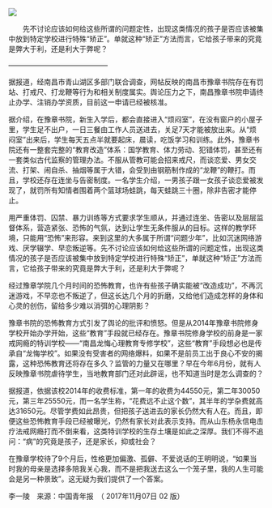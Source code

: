 <p><img src="https://www.iaders.com/wp-content/uploads/2019/11/f0f3d-927fb7d1ec368e4ddf6d7430e5e0090e.jpg"></p>
<p>​​　　先不讨论应该如何给这些所谓的问题定性，出现这类情况的孩子是否应该被集中放到特定学校进行特殊“矫正”。单就这种“矫正”方法而言，它给孩子带来的究竟是弊大于利，还是利大于弊呢？<span id="more-8783"></span></p>
<p>&#8212;&#8212;&#8212;&#8212;&#8212;&#8212;&#8212;&#8212;&#8212;&#8212;&#8212;&#8212;&#8212;&#8212;</p>
<p>据报道，经南昌市青山湖区多部门联合调查，网帖反映的南昌市豫章书院存在有罚站、打戒尺、打龙鞭等行为和相关制度属实。舆论压力之下，南昌豫章书院申请终止办学、注销办学资质，目前这一申请已经被核准。</p>
<p>据介绍，在豫章书院，新生入学后，都会直接进入“烦闷室”，在没有窗户的小屋子里，学生足不出户，一日三餐由工作人员送进去，关足7天才能被放出来。从“烦闷室”出来后，学生每天五点半就要起床，晨读，吃饭学习和训练。此外，豫章书院还有一整套完整的“教育改造”体系：国学教育、体力劳动、犯错体罚，甚至还有一套类似古代监察的管理办法。不服从管教可能会招来戒尺，而谈恋爱、男女交流、打架、闹自杀、抽烟等属于大错，会受到由钢筋制作成的“龙鞭”的鞭打。而且，学校还存在连坐与告密制度。一名学生介绍，一男孩子跟一女孩子谈恋爱被发现了，就罚所有知情者围着两个篮球场蛙跳，每天蛙跳三十圈，除非告密才能停止。</p>
<p>用严重体罚、囚禁、暴力训练等方式要求学生顺从，并通过连坐、告密以及层层监督体系，营造紧张、恐怖的气氛，达到让学生无条件服从的目标。这样的教学环境，只能用“恐怖”来形容。来到这里的大多属于所谓“问题少年”，比如沉迷网络游戏、厌学辍学、早恋叛逆等。先不讨论应该如何给这些所谓的问题定性，出现这类情况的孩子是否应该被集中放到特定学校进行特殊“矫正”，单就这种“矫正”方法而言，它给孩子带来的究竟是弊大于利，还是利大于弊呢？</p>
<p>经过豫章学院几个月时间的恐怖教育，也许有些孩子确实能被“改造成功”，不再沉迷游戏，不早恋也不叛逆了，但这长达几个月的折磨，又给他们造成怎样的身体和心灵的创伤，留给多少难以消弭的心理阴影？</p>
<p>豫章书院的恐怖教育方式引发了舆论的批评和愤怒。但是从2014年豫章书院修身学校开始办学开始，这些“教育”手段就已经存在。豫章书院修身学校的前身是一家戒网瘾的特训学校——“南昌龙悔心理教育专修学校”，这些“教育”手段想必也是传承自“龙悔学校”。如果没有受害者的网络爆料，如果不是前员工出于良心不安的揭露，这种恐怖教育还将存在多久？监管的力量又在哪里？早在今年6月份，就有人反映豫章书院虐待学生，当地教育部门还对此辟谣，也不知道当时是怎么调查的？</p>
<p>据报道，依据该校2014年的收费标准，第一年的收费为44550元，第二年30050元，第三年25550元，而一名学生称，“花费远不止这个数”，其半年的学杂费就高达31650元。尽管学费如此昂贵，但把孩子送进去的家长仍然大有人在。而且，即便这些恐怖教育手段已经被曝光，仍然有家长对此表示支持。而从山东杨永信电击疗法戒网瘾打而不倒来看，这类特训学校的生存土壤是如此之深厚。我们不得不追问：“病”的究竟是孩子，还是家长，抑或社会？</p>
<p>在豫章学校待了9个月后，性格更加偏激、孤僻、不爱说话的王明明说，“如果当时我的母亲是选择多陪我关心我，而不是把我送去这么一个笼子里，我的人生可能会是另一种景致”。这无疑为我们提供了一个答案。</p>
<p>李一陵　来源：中国青年报　（ 2017年11月07日 02 版）​​​​</p>